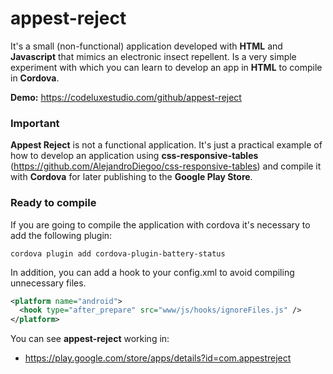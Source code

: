 # appest-reject

It's a small (non-functional) application developed with **HTML** and **Javascript** that mimics an electronic insect repellent. 
Is a very simple experiment with which you can learn to develop an app in **HTML** to compile in **Cordova**.

**Demo:** https://codeluxestudio.com/github/appest-reject

### Important

**Appest Reject** is not a functional application. It's just a practical example of how to develop an application using **css-responsive-tables** (https://github.com/AlejandroDiegoo/css-responsive-tables) and compile it with **Cordova** for later publishing to the **Google Play Store**.

### Ready to compile

If you are going to compile the application with cordova it's necessary to add the following plugin:

```
cordova plugin add cordova-plugin-battery-status
```

In addition, you can add a hook to your config.xml to avoid compiling unnecessary files.

```xml
<platform name="android">
  <hook type="after_prepare" src="www/js/hooks/ignoreFiles.js" />
</platform>
```
    
You can see **appest-reject** working in:
- https://play.google.com/store/apps/details?id=com.appestreject
